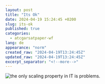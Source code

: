 ```yaml
---
layout: post
title: "Its Ok"
date: 2024-04-19 15:24:45 +0200
slug: its-ok
published: true
categories:
  - atcgarsatpaper-wf
lang: de
appearance: "norm"
created_raw: "2024-04-19T13:24:45Z"
updated_raw: "2024-04-19T13:24:45Z"
excerpt_separator: "<!--more-->"
---
```

![the only scaling property in IT is problems.](https://pxscdn.com/public/m/_v2/607467830790472239/c6a394f69-21cf85/0IiCcYRNt1BY/OfAm9wnUaFdpXxV8gRLl045MOdyLluZm13tqlev7.jpg)



